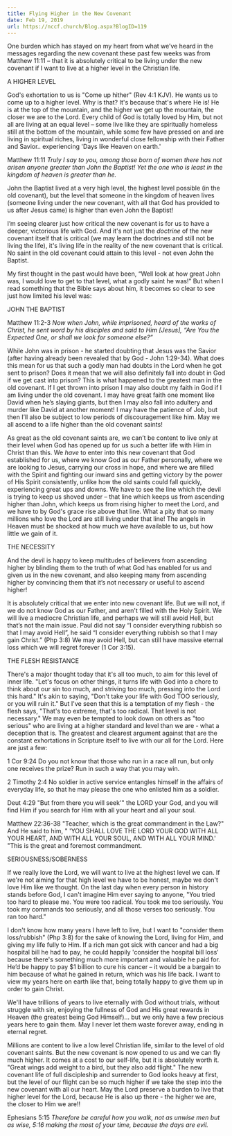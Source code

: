 ```yaml
---
title: Flying Higher in the New Covenant
date: Feb 19, 2019
url: https://nccf.church/Blog.aspx?BlogID=119
---
```


One burden which has stayed on my heart from what we’ve heard in the messages regarding the new covenant these past few weeks was from Matthew 11:11 – that it is absolutely critical to be living under the new covenant if I want to live at a higher level in the Christian life.

A HIGHER LEVEL

God's exhortation to us is "Come up hither" (Rev 4:1 KJV). He wants us to come up to a higher level. Why is that? It's because that's where He is! He is at the top of the mountain, and the higher we get up the mountain, the closer we are to the Lord. Every child of God is totally loved by Him, but not all are living at an equal level – some live like they are spiritually homeless still at the bottom of the mountain, while some few have pressed on and are living in spiritual riches, living in wonderful close fellowship with their Father and Savior.. experiencing 'Days like Heaven on earth.'

Matthew 11:11 *Truly I say to you, among those born of women there has not arisen anyone greater than John the Baptist! Yet the one who is least in the kingdom of heaven is greater than he.*

John the Baptist lived at a very high level, the highest level possible (in the old covenant), but the level that someone in the kingdom of heaven lives (someone living under the new covenant, with all that God has provided to us after Jesus came) is higher than even John the Baptist!

I’m seeing clearer just how critical the new covenant is for us to have a deeper, victorious life with God. And it's not just the *doctrine* of the new covenant itself that is critical (we may learn the doctrines and still not be living the life), it's living life in the reality of the new covenant that is critical. No saint in the old covenant could attain to this level - not even John the Baptist.

My first thought in the past would have been, “Well look at how great John was, I would love to get to that level, what a godly saint he was!” But when I read something that the Bible says about him, it becomes so clear to see just how limited his level was:

JOHN THE BAPTIST  

Matthew 11:2-3 *Now when John, while imprisoned, heard of the works of Christ, he sent word by his disciples and said to Him [Jesus], “Are You the Expected One, or shall we look for someone else?”*  

While John was in prison - he started doubting that Jesus was the Savior (after having already been revealed that by God - John 1:29-34). What does this mean for us that such a godly man had doubts in the Lord when he got sent to prison? Does it mean that we will also definitely fall into doubt in God if we get cast into prison? This is what happened to the greatest man in the old covenant. If I get thrown into prison I may also doubt my faith in God if I am living under the old covenant. I may have great faith one moment like David when he’s slaying giants, but then I may also fall into adultery and murder like David at another moment! I may have the patience of Job, but then I’ll also be subject to low periods of discouragement like him. May we all ascend to a life higher than the old covenant saints!

As great as the old covenant saints are, we can’t be content to live only at their level when God has opened up for us such a better life with Him in Christ than this. We *have* to enter into this new covenant that God established for us, where we know God as our Father personally, where we are looking to Jesus, carrying our cross in hope, and where we are filled with the Spirit and fighting our inward sins and getting victory by the power of His Spirit consistently, unlike how the old saints could fall quickly, experiencing great ups and downs. We have to see the line which the devil is trying to keep us shoved under – that line which keeps us from ascending higher than John, which keeps us from rising higher to meet the Lord, and we have to by God's grace rise above that line. What a pity that so many millions who love the Lord are still living under that line! The angels in Heaven must be shocked at how much we have available to us, but how little we gain of it.

THE NECESSITY  

And the devil is happy to keep multitudes of believers from ascending higher by blinding them to the truth of what God has enabled for us and given us in the new covenant, and also keeping many from ascending higher by convincing them that it’s not necessary or useful to ascend higher!

It is absolutely critical that we enter into new covenant life. But we will not, if we do not know God as our Father, and aren't filled with the Holy Spirit. We will live a mediocre Christian life, and perhaps we will still avoid Hell, but that’s not the main issue. Paul did not say “I consider everything rubbish so that I may avoid Hell”, he said “I consider everything rubbish so that I may gain Christ.” (Php 3:8) We may avoid Hell, but can still have massive eternal loss which we will regret forever (1 Cor 3:15).  

THE FLESH RESISTANCE  

There's a major thought today that it's all too much, to aim for this level of inner life. "Let's focus on other things, it turns life with God into a chore to think about our sin too much, and striving too much, pressing into the Lord this hard." It's akin to saying, "Don't take your life with God TOO seriously, or you will ruin it." But I've seen that this is a temptation of my flesh - the flesh says, "That's too extreme, that's too radical. That level is not necessary." We may even be tempted to look down on others as "too serious" who are living at a higher standard and level than we are - what a deception that is. The greatest and clearest argument against that are the constant exhortations in Scripture itself to live with our all for the Lord. Here are just a few:  

1 Cor 9:24 Do you not know that those who run in a race all run, but only one receives the prize? Run in such a way that you may win.  

2 Timothy 2:4 No soldier in active service entangles himself in the affairs of everyday life, so that he may please the one who enlisted him as a soldier.  

Deut 4:29 "But from there you will seek'" the LORD your God, and you will find Him if you search for Him with all your heart and all your soul.  

Matthew 22:36-38 "Teacher, which is the great commandment in the Law?" And He said to him, " 'YOU SHALL LOVE THE LORD YOUR GOD WITH ALL YOUR HEART, AND WITH ALL YOUR SOUL, AND WITH ALL YOUR MIND.' "This is the great and foremost commandment.  

SERIOUSNESS/SOBERNESS  

If we really love the Lord, we will want to live at the highest level we can. If we're not aiming for that high level we have to be honest, maybe we don't love Him like we thought. On the last day when every person in history stands before God, I can't imagine Him ever saying to anyone, "You tried too hard to please me. You were too radical. You took me too seriously. You took my commands too seriously, and all those verses too seriously. You ran too hard."  

I don't know how many years I have left to live, but I want to "consider them loss/rubbish" (Php 3:8) for the sake of knowing the Lord, living for Him, and giving my life fully to Him. If a rich man got sick with cancer and had a big hospital bill he had to pay, he could happily 'consider the hospital bill loss' because there's something much more important and valuable he paid for. He’d be happy to pay $1 billion to cure his cancer – it would be a bargain to him because of what he gained in return, which was his life back. I want to view my years here on earth like that, being totally happy to give them up in order to gain Christ.  

We'll have trillions of years to live eternally with God without trials, without struggle with sin, enjoying the fullness of God and His great rewards in Heaven (the greatest being God Himself)… but we only have a few precious years here to gain them. May I never let them waste forever away, ending in eternal regret.  

Millions are content to live a low level Christian life, similar to the level of old covenant saints. But the new covenant is now opened to us and we can fly much higher. It comes at a cost to our self-life, but it is absolutely worth it. "Great wings add weight to a bird, but they also add flight." The new covenant life of full discipleship and surrender to God looks heavy at first, but the level of our flight can be so much higher if we take the step into the new covenant with all our heart. May the Lord preserve a burden to live that higher level for the Lord, because He is also up there - the higher we are, the closer to Him we are!!  

Ephesians 5:15 *Therefore be careful how you walk, not as unwise men but as wise, 5:16 making the most of your time, because the days are evil.*

